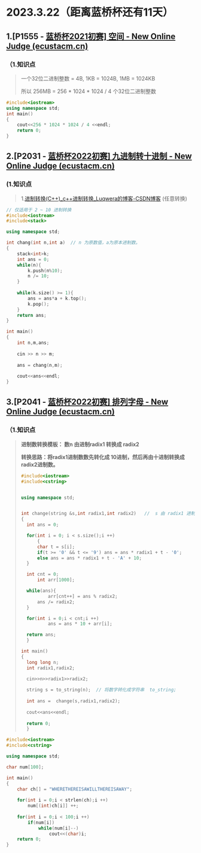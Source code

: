 # 2023.3.22（距离蓝桥杯还有11天）

## 1.[P1555 - [蓝桥杯2021初赛\] 空间 - New Online Judge (ecustacm.cn)](http://oj.ecustacm.cn/problem.php?id=1555)

 ### （1.知识点

> 一个32位二进制整数 = 4B, 1KB = 1024B, 1MB = 1024KB
>
> 所以 256MB = 256 * 1024 * 1024 / 4  个32位二进制整数 

```C++
#include<iostream>
using namespace std;
int main()
{
	cout<<256 * 1024 * 1024 / 4 <<endl;
    return 0;
}
```





## 2.[P2031 - [蓝桥杯2022初赛\] 九进制转十进制 - New Online Judge (ecustacm.cn)](http://oj.ecustacm.cn/problem.php?id=2031)

### (1.知识点

> 1.[进制转换(C++)_c++进制转换_Luqwera的博客-CSDN博客](https://blog.csdn.net/qq_39876147/article/details/113834134?ops_request_misc=%7B%22request%5Fid%22%3A%22167942098516800192285316%22%2C%22scm%22%3A%2220140713.130102334..%22%7D&request_id=167942098516800192285316&biz_id=0&utm_medium=distribute.pc_search_result.none-task-blog-2~all~top_positive~default-1-113834134-null-null.142^v75^insert_down2,201^v4^add_ask,239^v2^insert_chatgpt&utm_term=进制转换c%2B%2B&spm=1018.2226.3001.4187)  (任意转换)

```C++
// 仅适用于 2 ~ 10 进制转换
#include<iostream>
#include<stack>

using namespace std;

int chang(int n,int a)  // n 为原数值，a为原本进制数。   
{
	stack<int>k;
	int ans = 0;
	while(n){
		k.push(n%10);
		n /= 10;
	}
	
	while(k.size() >= 1){
		ans = ans*a + k.top();
		k.pop();
	}
	return ans;
}

int main()
{
	int n,m,ans;
	
	cin >> n >> m;
	
	ans = chang(n,m);
	
	cout<<ans<<endl;
}
```



## 3.[P2041 - [蓝桥杯2022初赛\] 排列字母 - New Online Judge (ecustacm.cn)](http://oj.ecustacm.cn/problem.php?id=2041)

### （1.知识点

> **进制数转换模板： 数n 由进制radix1 转换成 radix2**
>
> **转换思路：将radix1进制数数先转化成 10进制，然后再由十进制转换成radix2进制数。**
>
> ```C++
>#include<iostream>
> #include<cstring>
> 
> 
> using namespace std;
> 
> 
> int change(string &s,int radix1,int radix2)   //  s 由 radix1 进制转化成 radix2
> {
> 	int ans = 0;
> 
> 	for(int i = 0; i < s.size();i ++)
> 		{
> 		char t = s[i];
> 		if(t >= '0' && t <= '9') ans = ans * radix1 + t - '0';
> 		else ans = ans * radix1 + t - 'A' + 10;
> 	}
> 
> 	int cnt = 0;
> 		int arr[1000];
> 
> 	while(ans){
> 			arr[cnt++] = ans % radix2;
> 		ans /= radix2;
> 	}
> 
> 	for(int i = 0;i < cnt;i ++)
> 			ans = ans * 10 + arr[i];
> 
> 	return ans;
> 	}
> 
> int main()
> {
> 	long long n;
> 	int radix1,radix2;
> 
> 	cin>>n>>radix1>>radix2;
> 	
> 	string s = to_string(n);  // 将数字转化成字符串  to_string;
> 	
> 	int ans =  change(s,radix1,radix2);
> 	
> 	cout<<ans<<endl;
> 	
> 	return 0;
> 	}
> ```
> 
> 

```C++
#include<iostream>
#include<cstring>

using namespace std;

char num[100];

int main()
{
	char ch[] = "WHERETHEREISAWILLTHEREISAWAY";
	
	for(int i = 0;i < strlen(ch);i ++)
		num[(int)ch[i]] ++;
	
	for(int i = 0;i < 100;i ++)
		if(num[i])
			while(num[i]--)
				cout<<(char)i;
	return 0;	
}
```

